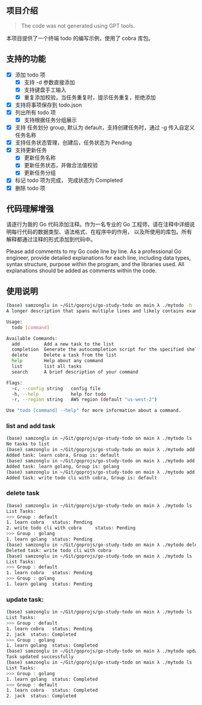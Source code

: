 ## 项目介绍

> The code was not generated using GPT tools.

本项目提供了一个终端 todo 的编写示例，使用了 cobra 库包。

## 支持的功能

- [x] 添加 todo 项
  - [x] 支持 -d 参数直接添加
  - [x] 支持键盘手工输入
  - [x] 重复添加校验，当任务重复时，提示任务重复，拒绝添加
- [x] 支持将事项保存到 todo.json
- [x] 列出所有 todo 项
  - [x] 支持根据任务分组展示
- [x] 支持 任务划分 group, 默认为 default，支持创建任务时，通过 -g 传入自定义任务名称
- [x] 支持任务状态管理，创建后，任务状态为 Pending
- [x] 支持更新任务
  - [x] 更新任务名称
  - [x] 更新任务状态，并做合法值校验
  - [x] 更新任务分组
- [x] 标记 todo 项为完成， 完成状态为 Completed
- [x] 删除 todo 项

## 代码理解增强

请逐行为我的 Go 代码添加注释。作为一名专业的 Go 工程师，请在注释中详细说明每行代码的数据类型、语法格式、在程序中的作用，
以及所使用的库包。所有解释都通过注释的形式添加到代码中。

Please add comments to my Go code line by line. As a professional Go engineer,
provide detailed explanations for each line, including data types, syntax structure,
purpose within the program, and the libraries used.
All explanations should be added as comments within the code.

## 使用说明

```bash
(base) samzonglu in ~/Git/goprojs/go-study-todo on main λ ./mytodo -h
A longer description that spans multiple lines and likely contains examples and usage of using your application.

Usage:
  todo [command]

Available Commands:
  add         Add a new task to the list
  completion  Generate the autocompletion script for the specified shell
  delete      Delete a task from the list
  help        Help about any command
  list        list all tasks
  search      A brief description of your command

Flags:
  -c, --config string   config file
  -h, --help            help for todo
  -r, --region string   AWS region (default "us-west-2")

Use "todo [command] --help" for more information about a command.
```

### list and add task

```bash
(base) samzonglu in ~/Git/goprojs/go-study-todo on main λ ./mytodo ls
No tasks to list
(base) samzonglu in ~/Git/goprojs/go-study-todo on main λ ./mytodo add -d "learn cobra"
Added task: learn cobra, Group is: default
(base) samzonglu in ~/Git/goprojs/go-study-todo on main λ ./mytodo add -d "learn golang" -g golang
Added task: learn golang, Group is: golang
(base) samzonglu in ~/Git/goprojs/go-study-todo on main λ ./mytodo add -d "write todo cli with cobra"
Added task: write todo cli with cobra, Group is: default
```

### delete task

```bash
(base) samzonglu in ~/Git/goprojs/go-study-todo on main λ ./mytodo ls
List Tasks:
>>> Group : default
1. learn cobra   status: Pending
2. write todo cli with cobra     status: Pending
>>> Group : golang
1. learn golang  status: Pending
(base) samzonglu in ~/Git/goprojs/go-study-todo on main λ ./mytodo delete -d "write todo cli with cobra"
Deleted task: write todo cli with cobra
(base) samzonglu in ~/Git/goprojs/go-study-todo on main λ ./mytodo ls
List Tasks:
>>> Group : default
1. learn cobra   status: Pending
>>> Group : golang
1. learn golang  status: Pending
```

### update task:

```bash
(base) samzonglu in ~/Git/goprojs/go-study-todo on main λ ./mytodo ls
List Tasks:
>>> Group : default
1. learn cobra   status: Pending
2. jack  status: Completed
>>> Group : golang
1. learn golang  status: Completed
(base) samzonglu in ~/Git/goprojs/go-study-todo on main λ ./mytodo update -d "learn cobra" -s "completed"
Task updated successfully
(base) samzonglu in ~/Git/goprojs/go-study-todo on main λ ./mytodo ls
List Tasks:
>>> Group : golang
1. learn golang  status: Completed
>>> Group : default
1. learn cobra   status: Completed
2. jack  status: Completed
```
